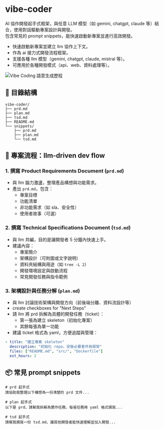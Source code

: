 # vibe-coder

AI 協作開發起手式框架，與任意 LLM 模型（如 gemini, chatgpt, claude 等）結合，使用對話驅動專案設計與開發。  
包含常見的 prompt snippets，能快速啟動新專案並進行高效開發。  

- 快速啟動新專案並建立 llm 協作上下文。
- 作為 ai 接力式開發流程框架。
- 支援各種 llm 模型（gemini, chatgpt, claude, mistral 等）。
- 可應用於各種開發模式（api、web、資料處理等）。

![Vibe Coding 語意生成歷程](https://github.com/user-attachments/assets/1881a3f7-2f57-485d-b11c-c063cde114c7)

## 📁 目錄結構

```
vibe-coder/
├── prd.md
├── plan.md
├── tsd.md
├── README.md
└── snippets/
    ├── prd.md
    ├── plan.md
    └── tsd.md
```

## 🔁 專案流程：llm-driven dev flow

### 1. 撰寫 Product Requirements Document (`prd.md`)
- 與 llm 腦力激盪，整理產品構想與功能需求。
- 產出 `prd.md`，包含：
  - 專案目標
  - 功能清單
  - 非功能需求（如 sla、安全性）
  - 使用者故事（可選）

### 2. 撰寫 Technical Specifications Document (`tsd.md`)
- 與 llm 共編，目的是讓開發者 5 分鐘內快速上手。
- 建議內容：
  - 專案簡介
  - 架構設計（可附圖或文字說明）
  - 資料夾結構與用途（如 `tree -L 2`）
  - 開發環境設定與啟動流程
  - 常見開發任務與指令範例

### 3. 架構設計與任務分解 (`plan.md`)
- 與 llm 討論技術架構與開發方向（前後端分離、資料流設計等）
- create checkboxes for "Next Steps"
- 請 llm 將 prd 拆解為具體的開發任務（ticket）：
  - 第一張為建立 skeleton（初始化專案）
  - 其餘每張為單一功能
- 建議 ticket 格式為 yaml，方便追蹤與管理：

```yaml
- title: "建立專案 skeleton"
  description: "初始化 repo，安裝必要套件與框架"
  files: ["README.md", "src/", "Dockerfile"]
  est_hours: 2
```

## 📦 常見 prompt snippets

```
# prd 起手式
請協助我整理以下構想為一份清楚的 prd 文件...

# plan 起手式
以下是 prd，請幫我拆解為實作任務，每張任務用 yaml 格式撰寫...

# tsd 起手式
請幫我撰寫一份 tsd.md，讓其他開發者能快速理解並加入開發...
```
